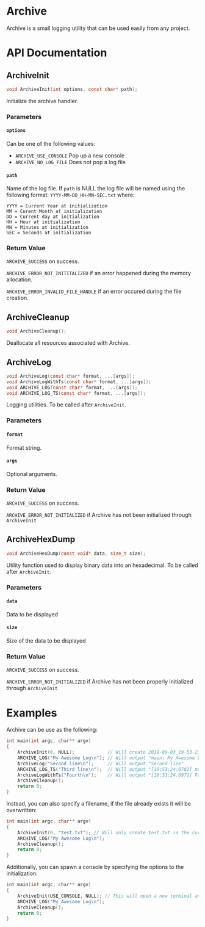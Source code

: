 # Archive
Archive is a small logging utility that can be used easily from any project.

# API Documentation

## ArchiveInit
```c
void ArchiveInit(int options, const char* path);
```
Initialize the archive handler.

### Parameters
#### `options`
Can be one of the following values:

- `ARCHIVE_USE_CONSOLE` Pop up a new console
- `ARCHIVE_NO_LOG_FILE` Does not pop a log file

#### `path`
Name of the log file. If `path` is NULL the log file will be named using the following format: `YYYY-MM-DD_HH-MN-SEC.txt` where:
```
YYYY = Current Year at initialization
MM = Curent Month at initialization
DD = Current day at initialization
HH = Hour at initialization
MN = Minutes at initialization
SEC = Seconds at initialization
```
### Return Value
`ARCHIVE_SUCCESS` on success.

`ARCHIVE_ERROR_NOT_INITITALIZED` if an error happened during the memory allocation.

`ARCHIVE_ERROR_INVALID_FILE_HANDLE` if an error occured during the file creation.
## ArchiveCleanup
```c
void ArchiveCleanup();
```
Deallocate all resources associated with Archive.

## ArchiveLog
```c
void ArchiveLog(const char* format, ...[args]);
void ArchiveLogWithTs(const char* format, ...[args]);
void ARCHIVE_LOG(const char* format, ...[args]);
void ARCHIVE_LOG_TS(const char* format, ...[args]);
```
Logging utilities. To be called after `ArchiveInit`.
### Parameters
#### `format`
Format string.
#### `args`
Optional arguments.
### Return Value
`ARCHIVE_SUCCESS` on success.

`ARCHIVE_ERROR_NOT_INITIALIZED` if Archive has not been initialized through `ArchiveInit`
## ArchiveHexDump
```c
void ArchiveHexDump(const void* data, size_t size);
```
Utility function used to display binary data into an hexadecimal. To be called after `ArchiveInit`.
### Parameters
#### `data`
Data to be displayed
#### `size`
Size of the data to be displayed
### Return Value
`ARCHIVE_SUCCESS` on success.

`ARCHIVE_ERROR_NOT_INITIALIZED` if Archive has not been properly initialized through `ArchiveInit`

# Examples
Archive can be use as the following:
```c
int main(int argc, char** argv)
{
    ArchiveInit(0, NULL);            // Will create 2019-09-03_19-53-23.txt for example (3rd of september 2019)
    ARCHIVE_LOG("My Awesome Log\n"); // Will output "main: My Awesome Log"
    ArchiveLog("Second line\n");     // Will output "Second line"
    ARCHIVE_LOG_TS("Third line\n");  // Will output "[19:53:24:0782] main: Third line"
    ArchiveLogWithTs("Fourth\n");    // Will output "[19:53:24:0971] Fourth"
    ArchiveCleanup();
    return 0;
}
```

Instead, you can also specify a filename, if the file already exists it will be overwritten:
```c
int main(int argc, char** argv)
{
    ArchiveInit(0, "test.txt"); // Will only create test.txt in the current directory
    ARCHIVE_LOG("My Awesome Log\n");
    ArchiveCleanup();
    return 0;
}
```
Additionally, you can spawn a console by specifying the options to the initialization:
```c
int main(int argc, char** argv)
{
    ArchiveInit(USE_CONSOLE, NULL); // This will open a new terminal and outputs the log here as well
    ARCHIVE_LOG("My Awesome Log\n");
    ArchiveCleanup();
    return 0;
}
```